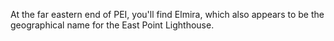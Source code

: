 At the far eastern end of PEI, you'll find Elmira, which also appears to be the geographical name for the East Point Lighthouse. 